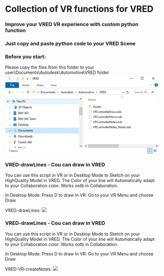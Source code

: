 # Collection of VR functions for VRED
### Improve your VRED VR experience with custom python function
### Just copy and paste python code to your VRED Scene






### Before you start:
Please copy the files from this folder to your user\Documents\Autodesk\Automotive\VRED folder
![](VRED-VR-ScreenshotOsbFiles.png)

### VRED-drawLines - Cou can draw in VRED
You can use this script in VR or in Desktop Mode to Sketch on your HighQuality Model in VRED.
The Color of your line will Automatically adapt to your Collaboration color.
Works ootb in Collaboration.

In Desktop Mode: Press D to draw
In VR: Go to your VR Menu and choose Draw

VRED-drawLines:
![](VRED-VR-drawLines.gif)


### VRED-drawLines - Cou can draw in VRED
You can use this script in VR or in Desktop Mode to Sketch on your HighQuality Model in VRED.
The Color of your line will Automatically adapt to your Collaboration color.
Works ootb in Collaboration.

In Desktop Mode: Press D to draw
In VR: Go to your VR Menu and choose Draw


VRED-VR-createNotes:
![](VRED-VR-createNotes.gif)
